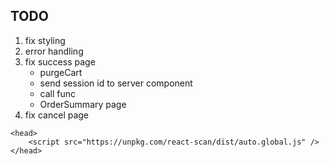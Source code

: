 ## TODO

1. fix styling
3. error handling
4. fix success page
    - purgeCart
    - send session id to server component
    - call func
    - OrderSummary page
6. fix cancel page


```
<head>
    <script src="https://unpkg.com/react-scan/dist/auto.global.js" />
</head>
```
